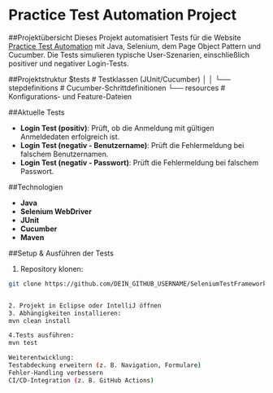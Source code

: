 # Practice Test Automation Project

##Projektübersicht
Dieses Projekt automatisiert Tests für die Website [Practice Test Automation](https://practicetestautomation.com) mit Java, Selenium, dem Page Object Pattern und Cucumber. Die Tests simulieren typische User-Szenarien, einschließlich positiver und negativer Login-Tests.

##Projektstruktur
$tests # Testklassen (JUnit/Cucumber) │  │  └──    stepdefinitions # Cucumber-Schrittdefinitionen └──    resources # Konfigurations- und Feature-Dateien


##Aktuelle Tests
- **Login Test (positiv)**: Prüft, ob die Anmeldung mit gültigen Anmeldedaten erfolgreich ist.  
- **Login Test (negativ - Benutzername)**: Prüft die Fehlermeldung bei falschem Benutzernamen.  
- **Login Test (negativ - Passwort)**: Prüft die Fehlermeldung bei falschem Passwort.

##Technologien
- **Java**  
- **Selenium WebDriver**  
- **JUnit**  
- **Cucumber**  
- **Maven**  

##Setup & Ausführen der Tests
1. Repository klonen:  
```bash
git clone https://github.com/DEIN_GITHUB_USERNAME/SeleniumTestFramework.git


2. Projekt in Eclipse oder IntelliJ öffnen
3. Abhängigkeiten installieren:
mvn clean install

4.Tests ausführen:
mvn test

Weiterentwicklung:
Testabdeckung erweitern (z. B. Navigation, Formulare)
Fehler-Handling verbessern
CI/CD-Integration (z. B. GitHub Actions)
